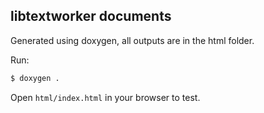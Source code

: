 ## libtextworker documents
Generated using doxygen, all outputs are in the html folder.

Run:
```bash
$ doxygen .
```

Open ```html/index.html``` in your browser to test.